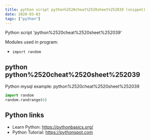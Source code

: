 ```yaml
---
title: python script python%2520cheat%2520sheet%252039 (snippet)
date: 2020-03-03
tags: ["python"]
---
```

Python script 'python%2520cheat%2520sheet%252039'


Modules used in program: 
* `import random`

## python python%2520cheat%2520sheet%252039

Python mysql example: python%2520cheat%2520sheet%252039

```python
import random
random.randrange(6)

```

## Python links

- Learn Python: https://pythonbasics.org/
- Python Tutorial: https://pythonspot.com
